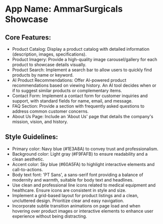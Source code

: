 # **App Name**: AmmarSurgicals Showcase

## Core Features:

- Product Catalog: Display a product catalog with detailed information (description, images, specifications).
- Product Imagery: Provide a high-quality image carousel/gallery for each product to showcase details visually.
- Product Search: Implement a search bar to allow users to quickly find products by name or keyword.
- AI Product Recommendations: Offer AI-powered product recommendations based on viewing history. An AI tool decides when or if to suggest similar products or complementary items.
- Contact Form: Implement a contact form for customer inquiries and support, with standard fields for name, email, and message.
- FAQ Section: Provide a section with frequently asked questions to address common customer concerns.
- About Us Page: Include an 'About Us' page that details the company's mission, vision, and history.

## Style Guidelines:

- Primary color: Navy blue (#1E3A8A) to convey trust and professionalism.
- Background color: Light gray (#F9FAFB) to ensure readability and a clean aesthetic.
- Accent color: Sky blue (#60A5FA) to highlight interactive elements and call-to-actions.
- Body text font: 'PT Sans', a sans-serif font providing a balance of modernity and warmth, suitable for body text and headlines.
- Use clean and professional line icons related to medical equipment and healthcare. Ensure icons are consistent in style and size.
- Implement a grid-based layout for product listings and a clean, uncluttered design. Prioritize clear and easy navigation.
- Incorporate subtle transition animations on page load and when hovering over product images or interactive elements to enhance user experience without being distracting.
